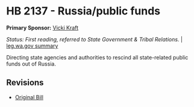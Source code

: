 # HB 2137 - Russia/public funds
**Primary Sponsor:** [Vicki Kraft](/person/leg/vicki.kraft.md)

*Status: First reading, referred to State Government & Tribal Relations.* | [leg.wa.gov summary](https://app.leg.wa.gov/billsummary?BillNumber=2137&Year=2021)

Directing state agencies and authorities to rescind all state-related public funds out of Russia.

## Revisions
* [Original Bill](1/)